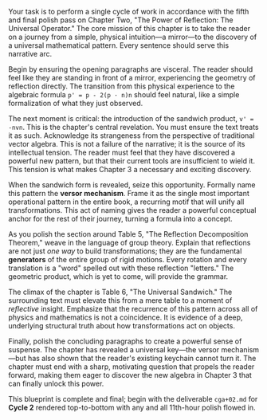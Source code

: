 Your task is to perform a single cycle of work in accordance with the fifth and final polish pass on Chapter Two, "The Power of Reflection: The Universal Operator." The core mission of this chapter is to take the reader on a journey from a simple, physical intuition—a mirror—to the discovery of a universal mathematical pattern. Every sentence should serve this narrative arc.

Begin by ensuring the opening paragraphs are visceral. The reader should feel like they are standing in front of a mirror, experiencing the geometry of reflection directly. The transition from this physical experience to the algebraic formula `p' = p - 2(p · n)n` should feel natural, like a simple formalization of what they just observed.

The next moment is critical: the introduction of the sandwich product, `v' = -nvn`. This is the chapter's central revelation. You must ensure the text treats it as such. Acknowledge its strangeness from the perspective of traditional vector algebra. This is not a failure of the narrative; it is the source of its intellectual tension. The reader must feel that they have discovered a powerful new pattern, but that their current tools are insufficient to wield it. This tension is what makes Chapter 3 a necessary and exciting discovery.

When the sandwich form is revealed, seize this opportunity. Formally name this pattern the **versor mechanism**. Frame it as the single most important operational pattern in the entire book, a recurring motif that will unify all transformations. This act of naming gives the reader a powerful conceptual anchor for the rest of their journey, turning a formula into a concept.

As you polish the section around Table 5, "The Reflection Decomposition Theorem," weave in the language of group theory. Explain that reflections are not just *one way* to build transformations; they are the fundamental **generators** of the entire group of rigid motions. Every rotation and every translation is a "word" spelled out with these reflection "letters." The geometric product, which is yet to come, will provide the grammar.

The climax of the chapter is Table 6, "The Universal Sandwich." The surrounding text must elevate this from a mere table to a moment of *reflective* insight. Emphasize that the recurrence of this pattern across all of physics and mathematics is not a coincidence. It is evidence of a deep, underlying structural truth about how transformations act on objects.

Finally, polish the concluding paragraphs to create a powerful sense of suspense. The chapter has revealed a universal key—the versor mechanism—but has also shown that the reader's existing keychain cannot turn it. The chapter must end with a sharp, motivating question that propels the reader forward, making them eager to discover the new algebra in Chapter 3 that can finally unlock this power.

This blueprint is complete and final; begin with the deliverable `cga+02.md` for **Cycle 2** rendered top-to-bottom with any and all 11th-hour polish flowed in.
